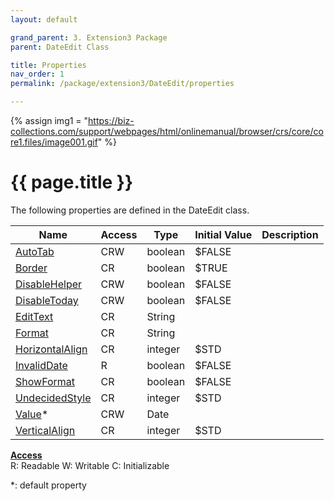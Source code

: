```yaml
---
layout: default

grand_parent: 3. Extension3 Package
parent: DateEdit Class

title: Properties
nav_order: 1
permalink: /package/extension3/DateEdit/properties

---
```

{% assign img1 = "https://biz-collections.com/support/webpages/html/onlinemanual/browser/crs/core/core1.files/image001.gif" %}


# {{ page.title }}

The following properties are defined in the DateEdit class.

|Name       | Access | Type   | Initial Value | Description |
|----------	|--------|--------|---------------|-------------|
|[AutoTab](/package/extension3/DateEdit/properties/autotab) | CRW | boolean | $FALSE | |
|[Border](/package/extension3/DateEdit/properties/Border) | CR | boolean | $TRUE | |
|[DisableHelper](/package/extension3/DateEdit/properties/DisableHelper) | CRW | boolean | $FALSE | |
|[DisableToday](/package/extension3/DateEdit/properties/DisableToday) | CRW | boolean | $FALSE | |
|[EditText](/package/extension3/DateEdit/properties/EditText) | CR | String |  | |
|[Format](/package/extension3/DateEdit/properties/Format) | CR | String |  | |
|[HorizontalAlign](/package/extension3/DateEdit/properties/HorizontalAlign) | CR | integer | $STD | |
|[InvalidDate](/package/extension3/DateEdit/properties/InvalidDate) | R | boolean | $FALSE | |
|[ShowFormat](/package/extension3/DateEdit/properties/ShowFormat) | CR | boolean | $FALSE | |
|[UndecidedStyle](/package/extension3/DateEdit/properties/UndecidedStyle) | CR | integer | $STD | |
|[Value](/package/extension3/DateEdit/properties/value)* | CRW | Date |  | |
|[VerticalAlign](/package/extension3/DateEdit/properties/VerticalAlign) | CR | integer | $STD | |

<u><b>Access</b></u><br>
R: Readable
W: Writable
C: Initializable

*: default property
